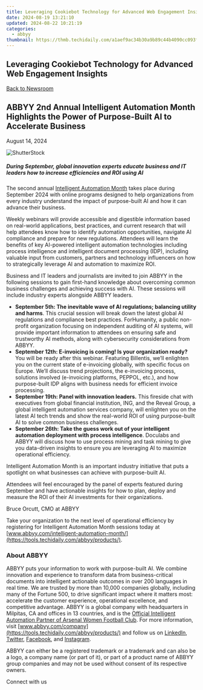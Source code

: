 ```yaml
---
title: Leveraging Cookiebot Technology for Advanced Web Engagement Insights
date: 2024-08-19 13:21:10
updated: 2024-08-22 10:21:19
categories:
  - abbyy
thumbnail: https://thmb.techidaily.com/a1aef9ac34b30a9b89c44b4090cc093f70a661d81b3d63d1adb081d4443463d3.jpg
---
```


## Leveraging Cookiebot Technology for Advanced Web Engagement Insights

[Back to Newsroom](https://tools.techidaily.com/abbyy/products/)

## ABBYY 2nd Annual Intelligent Automation Month Highlights the Power of Purpose-Built AI to Accelerate Business

August 14, 2024

![ShutterStock](https://content.abbyy.com/-/media/project/abbyy/abbyy/branchtemplates/shutterstock_1272462163_1296-x-729.jpg?h=729&iar=0&w=1296)

##### During September, global innovation experts educate business and IT leaders how to increase efficiencies and ROI using AI

The second annual [Intelligent Automation Month](https://tools.techidaily.com/abbyy/products/) takes place during September 2024 with online programs designed to help organizations from every industry understand the impact of purpose-built AI and how it can advance their business.

Weekly webinars will provide accessible and digestible information based on real-world applications, best practices, and current research that will help attendees know how to identify automation opportunities, navigate AI compliance and prepare for new regulations. Attendees will learn the benefits of key AI-powered intelligent automation technologies including process intelligence and intelligent document processing (IDP), including valuable input from customers, partners and technology influencers on how to strategically leverage AI and automation to maximize ROI.

Business and IT leaders and journalists are invited to join ABBYY in the following sessions to gain first-hand knowledge about overcoming common business challenges and achieving success with AI. These sessions will include industry experts alongside ABBYY leaders.

* **September 5th: The inevitable wave of AI regulations; balancing utility and harms**. This crucial session will break down the latest global AI regulations and compliance best practices. ForHumanity, a public non-profit organization focusing on independent auditing of AI systems, will provide important information to attendees on ensuring safe and trustworthy AI methods, along with cybersecurity considerations from ABBYY.
* **September 12th: E-invoicing is coming! Is your organization ready?** You will be ready after this webinar. Featuring Billentis, we’ll enlighten you on the current state of e-invoicing globally, with specific focus on Europe. We’ll discuss trend projections, the e-invoicing process, solutions involved (e-invoicing platforms, PEPPOL, etc.), and how purpose-built IDP aligns with business needs for efficient invoice processing.
* **September 19th: Panel with innovation leaders.** This fireside chat with executives from global financial institution, ING, and the Reveal Group, a global intelligent automation services company, will enlighten you on the latest AI tech trends and show the real-world ROI of using purpose-built AI to solve common business challenges.
* **September 26th: Take the guess work out of your intelligent automation deployment with process intelligence**. Doculabs and ABBYY will discuss how to use process mining and task mining to give you data-driven insights to ensure you are leveraging AI to maximize operational efficiency.

Intelligent Automation Month is an important industry initiative that puts a spotlight on what businesses can achieve with purpose-built AI.

Attendees will feel encouraged by the panel of experts featured during September and have actionable insights for how to plan, deploy and measure the ROI of their AI investments for their organizations.

Bruce Orcutt, CMO at ABBYY

Take your organization to the next level of operational efficiency by registering for Intelligent Automation Month sessions today at [www.abbyy.com/intelligent-automation-month/](https://tools.techidaily.com/abbyy/products/).

### About ABBYY

ABBYY puts your information to work with purpose-built AI. We combine innovation and experience to transform data from business-critical documents into intelligent actionable outcomes in over 200 languages in real time. We are trusted by more than 10,000 companies globally, including many of the Fortune 500, to drive significant impact where it matters most: accelerate the customer experience, operational excellence, and competitive advantage. ABBYY is a global company with headquarters in Milpitas, CA and offices in 13 countries, and is the [Official Intelligent Automation Partner of Arsenal Women Football Club](https://tools.techidaily.com/abbyy/products/). For more information, visit [www.abbyy.com/company](https://tools.techidaily.com/abbyy/products/) and follow us on [LinkedIn](https://www.linkedin.com/company/abbyy), [Twitter](https://twitter.com/ABBYY%5FSoftware), [Facebook](https://www.facebook.com/ABBYYsoft), and [Instagram](https://www.instagram.com/abbyyglobal/).

ABBYY can either be a registered trademark or a trademark and can also be a logo, a company name (or part of it), or part of a product name of ABBYY group companies and may not be used without consent of its respective owners.

Connect with us

<ins class="adsbygoogle"
     style="display:block"
     data-ad-format="autorelaxed"
     data-ad-client="ca-pub-7571918770474297"
     data-ad-slot="1223367746"></ins>



<ins class="adsbygoogle"
     style="display:block"
     data-ad-client="ca-pub-7571918770474297"
     data-ad-slot="8358498916"
     data-ad-format="auto"
     data-full-width-responsive="true"></ins>
